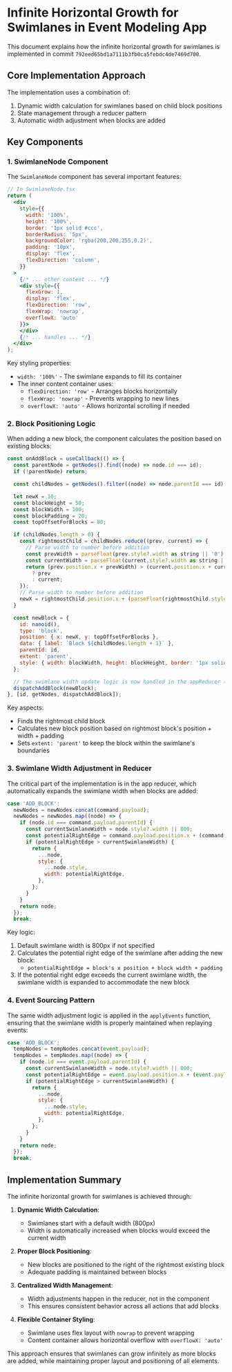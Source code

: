 # Infinite Horizontal Growth for Swimlanes in Event Modeling App

This document explains how the infinite horizontal growth for swimlanes is implemented in commit `792eed65bd1a7111b3fb0ca5febdc4de7469d700`.

## Core Implementation Approach

The implementation uses a combination of:
1. Dynamic width calculation for swimlanes based on child block positions
2. State management through a reducer pattern
3. Automatic width adjustment when blocks are added

## Key Components

### 1. SwimlaneNode Component

The `SwimlaneNode` component has several important features:

```jsx
// In SwimlaneNode.tsx
return (
  <div
    style={{
      width: '100%',
      height: '100%',
      border: '1px solid #ccc',
      borderRadius: '5px',
      backgroundColor: 'rgba(200,200,255,0.2)',
      padding: '10px',
      display: 'flex',
      flexDirection: 'column',
    }}
  >
    {/* ... other content ... */}
    <div style={{ 
      flexGrow: 1, 
      display: 'flex', 
      flexDirection: 'row', 
      flexWrap: 'nowrap', 
      overflowX: 'auto' 
    }}>
    </div>
    {/* ... handles ... */}
  </div>
);
```

Key styling properties:
- `width: '100%'` - The swimlane expands to fill its container
- The inner content container uses:
  - `flexDirection: 'row'` - Arranges blocks horizontally
  - `flexWrap: 'nowrap'` - Prevents wrapping to new lines
  - `overflowX: 'auto'` - Allows horizontal scrolling if needed

### 2. Block Positioning Logic

When adding a new block, the component calculates the position based on existing blocks:

```javascript
const onAddBlock = useCallback(() => {
  const parentNode = getNodes().find((node) => node.id === id);
  if (!parentNode) return;

  const childNodes = getNodes().filter((node) => node.parentId === id);

  let newX = 10;
  const blockHeight = 50;
  const blockWidth = 100;
  const blockPadding = 20;
  const topOffsetForBlocks = 80;

  if (childNodes.length > 0) {
    const rightmostChild = childNodes.reduce((prev, current) => {
      // Parse width to number before addition
      const prevWidth = parseFloat(prev.style?.width as string || '0') || 0;
      const currentWidth = parseFloat(current.style?.width as string || '0') || 0;
      return (prev.position.x + prevWidth) > (current.position.x + currentWidth)
        ? prev
        : current;
    });
    // Parse width to number before addition
    newX = rightmostChild.position.x + (parseFloat(rightmostChild.style?.width as string || '0') || blockWidth) + blockPadding;
  }

  const newBlock = {
    id: nanoid(),
    type: 'block',
    position: { x: newX, y: topOffsetForBlocks },
    data: { label: `Block ${childNodes.length + 1}` },
    parentId: id,
    extent: 'parent',
    style: { width: blockWidth, height: blockHeight, border: '1px solid #555', backgroundColor: '#fff' },
  };

  // The swimlane width update logic is now handled in the appReducer (ADD_BLOCK case)
  dispatchAddBlock(newBlock);
}, [id, getNodes, dispatchAddBlock]);
```

Key aspects:
- Finds the rightmost child block
- Calculates new block position based on rightmost block's position + width + padding
- Sets `extent: 'parent'` to keep the block within the swimlane's boundaries

### 3. Swimlane Width Adjustment in Reducer

The critical part of the implementation is in the app reducer, which automatically expands the swimlane width when blocks are added:

```javascript
case 'ADD_BLOCK':
  newNodes = newNodes.concat(command.payload);
  newNodes = newNodes.map((node) => {
    if (node.id === command.payload.parentId) {
      const currentSwimlaneWidth = node.style?.width || 800;
      const potentialRightEdge = command.payload.position.x + (command.payload.style?.width || 100) + 20;
      if (potentialRightEdge > currentSwimlaneWidth) {
        return {
          ...node,
          style: {
            ...node.style,
            width: potentialRightEdge,
          },
        };
      }
    }
    return node;
  });
  break;
```

Key logic:
1. Default swimlane width is 800px if not specified
2. Calculates the potential right edge of the swimlane after adding the new block:
   - `potentialRightEdge = block's x position + block width + padding`
3. If the potential right edge exceeds the current swimlane width, the swimlane width is expanded to accommodate the new block

### 4. Event Sourcing Pattern

The same width adjustment logic is applied in the `applyEvents` function, ensuring that the swimlane width is properly maintained when replaying events:

```javascript
case 'ADD_BLOCK':
  tempNodes = tempNodes.concat(event.payload);
  tempNodes = tempNodes.map((node) => {
    if (node.id === event.payload.parentId) {
      const currentSwimlaneWidth = node.style?.width || 800;
      const potentialRightEdge = event.payload.position.x + (event.payload.style?.width || 100) + 20;
      if (potentialRightEdge > currentSwimlaneWidth) {
        return {
          ...node,
          style: {
            ...node.style,
            width: potentialRightEdge,
          },
        };
      }
    }
    return node;
  });
  break;
```

## Implementation Summary

The infinite horizontal growth for swimlanes is achieved through:

1. **Dynamic Width Calculation**:
   - Swimlanes start with a default width (800px)
   - Width is automatically increased when blocks would exceed the current width

2. **Proper Block Positioning**:
   - New blocks are positioned to the right of the rightmost existing block
   - Adequate padding is maintained between blocks

3. **Centralized Width Management**:
   - Width adjustments happen in the reducer, not in the component
   - This ensures consistent behavior across all actions that add blocks

4. **Flexible Container Styling**:
   - Swimlane uses flex layout with `nowrap` to prevent wrapping
   - Content container allows horizontal overflow with `overflowX: 'auto'`

This approach ensures that swimlanes can grow infinitely as more blocks are added, while maintaining proper layout and positioning of all elements.
